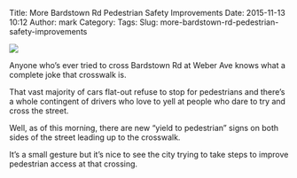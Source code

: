 Title: More Bardstown Rd Pedestrian Safety Improvements
Date: 2015-11-13 10:12
Author: mark
Category: 
Tags: 
Slug: more-bardstown-rd-pedestrian-safety-improvements

<img src="https://cdn-images-1.medium.com/max/2000/1*Vbw-laxVSrxt4CKDUqjsJQ.jpeg"  />

Anyone who’s ever tried to cross Bardstown Rd at Weber Ave knows what a complete joke that crosswalk is.

That vast majority of cars flat-out refuse to stop for pedestrians and there’s a whole contingent of drivers who love to yell at people who dare to try and cross the street.

Well, as of this morning, there are new “yield to pedestrian” signs on both sides of the street leading up to the crosswalk.

It’s a small gesture but it’s nice to see the city trying to take steps to improve pedestrian access at that crossing.

